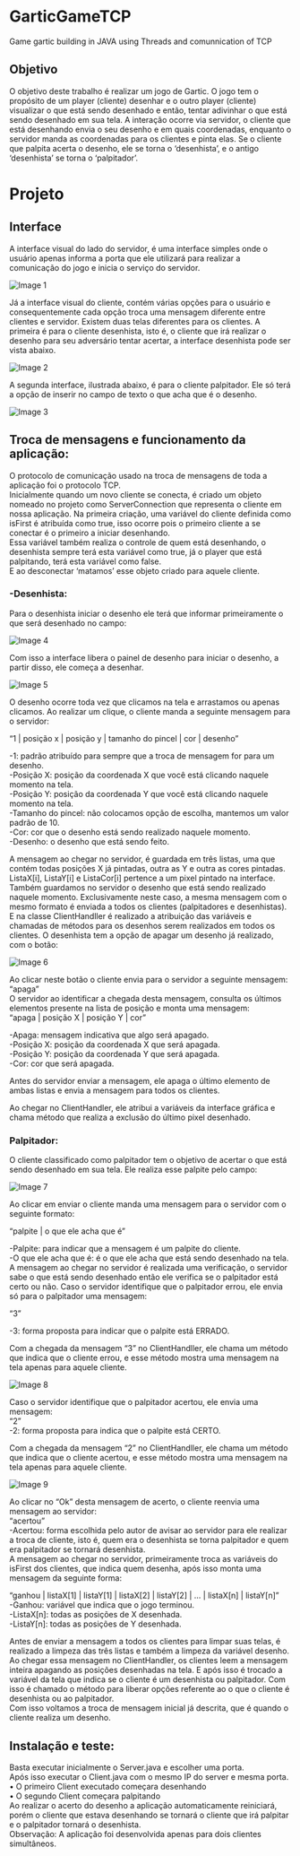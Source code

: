 # GarticGameTCP
Game gartic building in JAVA using Threads and comunnication of TCP

## Objetivo
O objetivo deste trabalho é realizar um jogo de Gartic. O jogo tem o propósito de um player (cliente) desenhar e o outro player (cliente) visualizar o que está sendo desenhado e então, tentar adivinhar o que está sendo desenhado em sua tela. A interação ocorre via servidor, o cliente que está desenhando envia o seu desenho e em quais coordenadas, enquanto o servidor manda as coordenadas para os clientes e pinta elas. Se o cliente que palpita acerta o desenho, ele se torna o ‘desenhista’, e o antigo ‘desenhista’ se torna o ‘palpitador’.

# Projeto

## Interface
A interface visual do lado do servidor, é uma interface simples onde o usuário apenas informa a porta que ele utilizará para realizar a comunicação do jogo e inicia o serviço do servidor.

![Image 1](/image/image1.png)


Já a interface visual do cliente, contém várias opções para o usuário e consequentemente cada opção troca uma mensagem diferente entre clientes e servidor.
Existem duas telas diferentes para os clientes. A primeira é para o cliente desenhista, isto é, o cliente que irá realizar o desenho para seu adversário tentar acertar, a interface desenhista pode ser vista abaixo.

![Image 2](/image/image2.png)

A segunda interface, ilustrada abaixo, é para o cliente palpitador. Ele só terá a opção de inserir no campo de texto o que acha que é o desenho.

![Image 3](/image/image3.png)

## Troca de mensagens e funcionamento da aplicação:
O protocolo de comunicação usado na troca de mensagens de toda a aplicação foi o protocolo TCP. <br>
Inicialmente quando um novo cliente se conecta, é criado um objeto nomeado no projeto como ServerConnection que representa o cliente em nossa aplicação. Na primeira criação, uma variável do cliente definida como isFirst é atribuída como true, isso ocorre pois o primeiro cliente a se conectar é o primeiro a iniciar desenhando. <br>
Essa variável também realiza o controle de quem está desenhando, o desenhista sempre terá esta variável como true, já o player que está palpitando, terá esta variável como false. <br>
E ao desconectar ‘matamos’ esse objeto criado para aquele cliente. 
### -Desenhista:
Para o desenhista iniciar o desenho ele terá que informar primeiramente o que será desenhado no campo:

![Image 4](/image/image4.png)

Com isso a interface libera o painel de desenho para iniciar o desenho, a partir disso, ele começa a desenhar.

![Image 5](/image/image5.png)

O desenho ocorre toda vez que clicamos na tela e arrastamos ou apenas clicamos.
Ao realizar um clique, o cliente manda a seguinte mensagem para o servidor:

“1 | posição x | posição y | tamanho do pincel | cor | desenho”

-1: padrão atribuído para sempre que a troca de mensagem for para um desenho.<br>
-Posição X: posição da coordenada X que você está clicando naquele momento na tela.<br>
-Posição Y: posição da coordenada Y que você está clicando naquele momento na tela.<br>
-Tamanho do pincel: não colocamos opção de escolha, mantemos um valor padrão de 10.<br>
-Cor: cor que o desenho está sendo realizado naquele momento.<br>
-Desenho: o desenho que está sendo feito.<br>


A mensagem ao chegar no servidor, é guardada em três listas, uma que contém todas posições X já pintadas, outra as Y e outra as cores pintadas. ListaX[i], ListaY[i] e ListaCor[i] pertence a um pixel pintado na interface. <br>
Também guardamos no servidor o desenho que está sendo realizado naquele momento. Exclusivamente neste caso, a mesma mensagem com o mesmo formato é enviada a todos os clientes (palpitadores e desenhistas). E na classe ClientHandller é realizado a atribuição das variáveis e chamadas de métodos para os desenhos serem realizados em todos os clientes.
O desenhista tem a opção de apagar um desenho já realizado, com o botão:

![Image 6](/image/image6.png)

Ao clicar neste botão o cliente envia para o servidor a seguinte mensagem:<br>
“apaga”<br>
O servidor ao identificar a chegada desta mensagem, consulta os últimos elementos presente na lista de posição e monta uma mensagem:<br>
“apaga | posição X | posição Y | cor” <br>

-Apaga: mensagem indicativa que algo será apagado. <br>
-Posição X: posição da coordenada X que será apagada. <br>
-Posição Y: posição da coordenada Y que será apagada. <br>
-Cor: cor que será apagada. <br>

Antes do servidor enviar a mensagem, ele apaga o último elemento de ambas listas e envia a mensagem para todos os clientes. <br>

Ao chegar no ClientHandler, ele atribui a variáveis da interface gráfica e chama método que realiza a exclusão do último pixel desenhado. <br>

### Palpitador:
O cliente classificado como palpitador tem o objetivo de acertar o que está sendo desenhado em sua tela. Ele realiza esse palpite pelo campo: <br>

![Image 7](/image/image7.png)

Ao clicar em enviar o cliente manda uma mensagem para o servidor com o seguinte formato: <br>

“palpite | o que ele acha que é” <br>

-Palpite: para indicar que a mensagem é um palpite do cliente. <br>
-O que ele acha que é: é o que ele acha que está sendo desenhado na tela. <br>
A mensagem ao chegar no servidor é realizada uma verificação, o servidor sabe o que está sendo desenhado então ele verifica se o palpitador está certo ou não.
Caso o servidor identifique que o palpitador errou, ele envia só para o palpitador uma mensagem: <br>

“3” <br>

-3: forma proposta para indicar que o palpite está ERRADO. <br>

Com a chegada da mensagem “3” no ClientHandller, ele chama um método que indica que o cliente errou, e esse método mostra uma mensagem na tela apenas para aquele cliente.

![Image 8](/image/image8.png)

Caso o servidor identifique que o palpitador acertou, ele envia uma mensagem: <br>
“2” <br>
-2: forma proposta para indica que o palpite está CERTO. <br>

Com a chegada da mensagem “2” no ClientHandller, ele chama um método que indica que o cliente acertou, e esse método mostra uma mensagem na tela apenas para aquele cliente. <br>

![Image 9](/image/image9.png)

Ao clicar no “Ok” desta mensagem de acerto, o cliente reenvia uma mensagem ao servidor: <br>
“acertou” <br>
-Acertou: forma escolhida pelo autor de avisar ao servidor para ele realizar a troca de cliente, isto é, quem era o desenhista se torna palpitador e quem era palpitador se tornará desenhista. <br>
A mensagem ao chegar no servidor, primeiramente troca as variáveis do isFirst dos clientes, que indica quem desenha, após isso monta uma mensagem da seguinte forma: <br>

“ganhou | listaX[1] | listaY[1] | listaX[2] | listaY[2] | ... | listaX[n] | listaY[n]” <br>
-Ganhou: variável que indica que o jogo terminou.<br>
-ListaX[n]: todas as posições de X desenhada.<br>
-ListaY[n]: todas as posições de Y desenhada.<br>

Antes de enviar a mensagem a todos os clientes para limpar suas telas, é realizado a limpeza das três listas e também a limpeza da variável desenho. <br>
Ao chegar essa mensagem no ClientHandler, os clientes leem a mensagem inteira apagando as posições desenhadas na tela. E após isso é trocado a variável da tela que indica se o cliente é um desenhista ou palpitador. Com isso é chamado o método para liberar opções referente ao o que o cliente é desenhista ou ao palpitador. <br>
Com isso voltamos a troca de mensagem inicial já descrita, que é quando o cliente realiza um desenho. <br>

## Instalação e teste: 
Basta executar inicialmente o Server.java e escolher uma porta. <br>
Após isso executar o Client.java com o mesmo IP do server e mesma porta. <br>
• O primeiro Client executado começara desenhando <br>
• O segundo Client começara palpitando <br>
Ao realizar o acerto do desenho a aplicação automaticamente reiniciará, porém o cliente que estava desenhando se tornará o cliente que irá palpitar e o palpitador tornará o desenhista. <br>
Observação: A aplicação foi desenvolvida apenas para dois clientes simultâneos.

